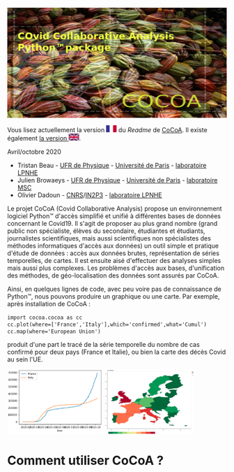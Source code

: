 ![CoCoA Logo](/misc/cocoa_640_320.png)

Vous lisez actuellement la version <img src="/misc/FR.png" height="16px" alt="UK flag" /> du *Readme* de <a href="https://github.com/tjbtjbtjb/CoCoA">CoCoA</a>. Il existe également <a href="README.md">la version <img src="/misc/UK.png" height="16px" alt="FR flag" /></a>.

Avril/octobre 2020

* Tristan Beau - [UFR de Physique](https://physique.u-paris.fr/) - [Université de Paris](http://u-paris.fr) - [laboratoire LPNHE](http://lpnhe.in2p3.fr/)
* Julien Browaeys - [UFR de Physique](https://physique.u-paris.fr/) - [Université de Paris](http://u-paris.fr) - [laboratoire MSC](http://www.msc.univ-paris-diderot.fr/)
* Olivier Dadoun - [CNRS](http://cnrs.fr)/[IN2P3](http://www.in2p3.fr) - [laboratoire LPNHE](http://lpnhe.in2p3.fr/)

Le projet CoCoA (Covid Collaborative Analysis) propose un environnement logiciel Python™ d'accès simplifié et unifié à différentes bases de données concernant le Covid19. Il s'agit de proposer au plus grand nombre (grand public non spécialiste, élèves du secondaire, étudiantes et étudiants, journalistes scientifiques, mais aussi scientifiques non spécialistes des méthodes informatiques d'accès aux données) un outil simple et pratique d'étude de données : accès aux données brutes, représentation de séries temporelles, de cartes. Il est ensuite aisé d'effectuer des analyses simples mais aussi plus complexes. Les problèmes d'accès aux bases, d'unification des méthodes, de géo-localisation des données sont assurés par CoCoA. 

Ainsi, en quelques lignes de code, avec peu voire pas de connaissance de Python™, nous pouvons produire un graphique ou une carte. Par exemple, après installation de CoCoA :

```
import cocoa.cocoa as cc
cc.plot(where=['France','Italy'],which='confirmed',what='Cumul')
cc.map(where='European Union')
```

produit d'une part le tracé de la série temporelle du nombre de cas confirmé pour deux pays (France et Italie), ou bien la carte des décès Covid au sein l'UE. 

<img src="/misc/cocoa_plot_example.png" height="150px"/> <img src="/misc/cocoa_map_example.png" height="150px" />

# Comment utiliser CoCoA ?


